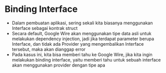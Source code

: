 # Binding Interface

- Dalam pembuatan aplikasi, sering sekali kita biasanya menggunakan Interface sebagai kontrak struct
- Secara default, Google Wire akan menggunakan tipe data asli untuk melakukan dependency injection, jadi jika terdapat
  parameter berupa Interface, dan tidak ada Provider yang mengembalikan Interface tersebut, maka akan dianggap error
- Pada kasus ini, kita bisa memberi tahu ke Google Wire, jika kita ingin melakukan binding interface, yaitu memberi tahu
  untuk sebuah interface akan menggunakan provider dengan tipe apa 